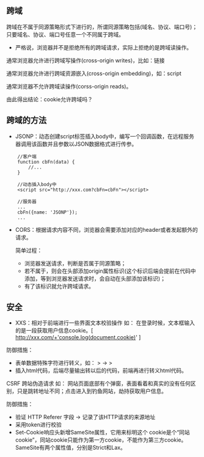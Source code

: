 ## 跨域
跨域在不属于同源策略形式下进行的，所谓同源策略包括(域名、协议、端口号)；只要域名、协议、端口号任意一个不同属于跨域。
* 严格说，浏览器并不是拒绝所有的跨域请求，实际上拒绝的是跨域读操作。

通常浏览器允许进行跨域写操作(cross-origin writes)，比如：链接

通常浏览器允许进行跨域资源嵌入(cross-origin embedding)，如：script

通常浏览器不允许跨域读操作(corss-origin reads)。

由此得出结论：cookie允许跨域吗？

## 跨域的方法

* JSONP：动态创建script标签插入body中，编写一个回调函数，在远程服务器调用该函数并且参数以JSON数据格式进行传参。

```
	//客户端
	function cbFn(data) {
		//...
	}

	//动态插入body中
	<script src="http://xxx.com?cbFn=cbFn"></script>

```

```
	//服务器
	...
	cbFn({name: 'JSONP'});
	...

```

* CORS：根据请求内容不同，浏览器会需要添加对应的header或者发起额外的请求。

	简单过程：
	* 浏览器发送请求，判断是否属于同源策略；
	* 若不属于，则会在头部添加origin属性标识(这个标识后端会提前在代码中添加，等到浏览器发送请求时，会自动在头部添加该标识)；
	* 有了该标识就允许跨域请求。

## 安全 
* XXS：相对于前端进行一些界面文本校验操作
如： 在登录时候，文本框输入的是一段获取用户信息cookie。[ http://xxx.com/+'console.log(document.cookie)' ]

防御措施：
* 表单数据特殊字符进行转义，如： > -> >
* 插入html代码，后端尽量输出转以后的代码，前端再进行转义html代码。



CSRF 跨站伪造请求
如： 网站页面底部有个弹窗，表面看着和真实的没有任何区别，只是跳转地址不同；点击进入到钓鱼网站，劫持获取用户信息。

防御措施：
* 验证 HTTP Referer 字段 -> 记录了该HTTP请求的来源地址
* 采用token进行校验
* Set-Cookie响应头新增SameSite属性，它用来标明这个 cookie是个“同站cookie”，同站cookie只能作为第一方cookie，不能作为第三方cookie。SameSite有两个属性值，分别是Strict和Lax。
